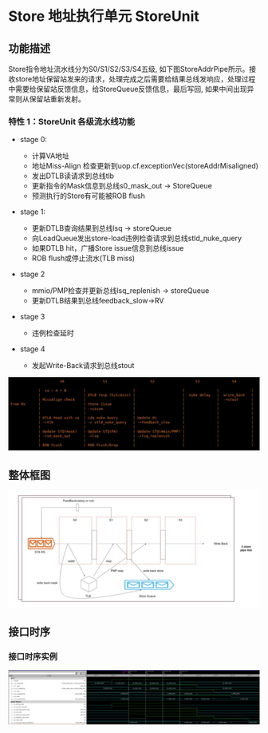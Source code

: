 # Store 地址执行单元 StoreUnit

## 功能描述

Store指令地址流水线分为S0/S1/S2/S3/S4五级, 如下图StoreAddrPipe所示。接收store地址保留站发来的请求，处理完成之后需要给结果总线发响应，处理过程中需要给保留站反馈信息，给StoreQueue反馈信息，最后写回, 如果中间出现异常则从保留站重新发射。

### 特性 1：StoreUnit 各级流水线功能

* stage 0:
    * 计算VA地址
    * 地址Miss-Align 检查更新到uop.cf.exceptionVec(storeAddrMisaligned)
    * 发出DTLB读请求到总线tlb
    * 更新指令的Mask信息到总线s0_mask_out -> StoreQueue
    * 预测执行的Store有可能被ROB flush

* stage 1:
    * 更新DTLB查询结果到总线lsq -> storeQueue
    * 向LoadQueue发出store-load违例检查请求到总线stld_nuke_query
    * 如果DTLB hit，广播Store issue信息到总线issue
    * ROB flush或停止流水(TLB miss)

* stage 2
    * mmio/PMP检查并更新总线lsq_replenish -> storeQueue
    * 更新DTLB结果到总线feedback_slow->RV

* stage 3
    * 违例检查延时

* stage 4
    * 发起Write-Back请求到总线stout

![StoreUnit流水线功能图](./figure/StoreUnit-pipeline.svg)

## 整体框图
<!-- 请使用 svg -->

![StoreUnit整体框图](./figure/StoreUnit.svg)

## 接口时序

### 接口时序实例

![StoreUnit接口时序](./figure/StoreUnit-timing.svg)